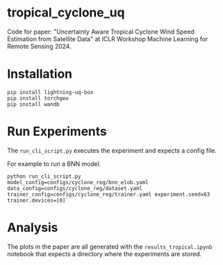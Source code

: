 # tropical_cyclone_uq
Code for paper: "Uncertainty Aware Tropical Cyclone Wind Speed Estimation from Satellite Data" at ICLR Workshop Machine Learning for Remote Sensing 2024.

# Installation

```
pip install lightning-uq-box
pip install torchgeo
pip install wandb
```

# Run Experiments
The `run_cli_script.py` executes the experiment and expects a config file.

For example to run a BNN model.

```
python run_cli_script.py model_config=configs/cyclone_reg/bnn_elob.yaml data_config=configs/cyclone_reg/dataset.yaml trainer_config=configs/cyclone_reg/trainer.yaml experiment.seed=63 trainer.devices=[0]`
```

# Analysis
The plots in the paper are all generated with the `results_tropical.ipynb` notebook that expects a directory where the experiments are stored.


